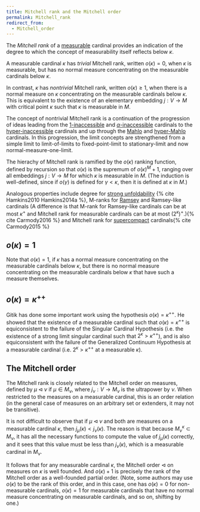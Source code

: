 ```yaml
---
title: Mitchell rank and the Mitchell order
permalink: Mitchell_rank
redirect_from:
  - Mitchell_order
---
```



The *Mitchell rank* of a
[measurable](Measurable "Measurable")
cardinal provides an indication of the degree to which the concept of
measurability itself reflects below $\kappa$.

A measurable cardinal $\kappa$ has *trivial* Mitchell rank, written
$o(\kappa)=0$, when $\kappa$ is measurable, but has no normal measure
concentrating on the measurable cardinals below $\kappa$.

In contrast, $\kappa$ has *nontrivial* Mitchell rank, written
$o(\kappa)\geq 1$, when there is a normal measure on $\kappa$
concentrating on the measurable cardinals below $\kappa$. This is
equivalent to the existence of an elementary embedding $j:V\to M$ with
critical point $\kappa$ such that $\kappa$ is measurable in $M$.

The concept of nontrivial Mitchell rank is a continuation of the
progression of ideas leading from the
[$1$-inaccessible](Inaccessible#hyperinaccessible_cardinals "Inaccessible")
and
[$\alpha$-inaccessible](Inaccessible#hyperinaccessible_cardinals "Inaccessible")
cardinals to the
[hyper-inaccessible](Inaccessible#hyperinaccessible_cardinals "Inaccessible")
cardinals and up through the
[Mahlo](Mahlo "Mahlo") and
[hyper-Mahlo](Mahlo#hyper-Mahlo "Mahlo")
cardinals. In this progression, the limit concepts are strengthened from
a simple limit to limit-of-limits to fixed-point-limit to
stationary-limit and now normal-measure-one-limit.

The hierachy of Mitchell rank is ramified by the $o(\kappa)$ ranking
function, defined by recursion so that $o(\kappa)$ is the supremum of
$o(\kappa)^M+1$, ranging over all embeddings $j:V\to M$ for which
$\kappa$ is measurable in $M$. (The induction is well-defined, since if
$o(\gamma)$ is defined for $\gamma\lt\kappa$, then it is defined at
$\kappa$ in $M$.)

Analogous properties include degree for
<a href="Strongly_unfoldable" class="mw-redirect" title="Strongly unfoldable">strong unfoldability</a>
{% cite Hamkins2010 Hamkins2014a %}, M-ranks for
[Ramsey](Ramsey "Ramsey")
and Ramsey-like cardinals (A difference is that M-rank for Ramsey-like
cardinals can be at most $\kappa^+$ and Mitchell rank for measurable
cardinals can be at most
$(2^\kappa)^+$.){% cite Carmody2016 %}
and Mitchell rank for
[supercompact](Supercompact "Supercompact")
cardinals{% cite Carmody2015 %}

## $o(\kappa)=1$

Note that $o(\kappa)=1$, if $\kappa$ has a normal measure
concentrating on the measurable cardinals below $\kappa$, but there is
no normal measure concentrating on the measurable cardinals below
$\kappa$ that have such a measure themselves.

## $o(\kappa)=\kappa^{++}$

Gitik has done some important work using the hypothesis
$o(\kappa)=\kappa^{++}$. He showed that the existence of a measurable
cardinal such that $o(\kappa)=\kappa^{++}$ is equiconsistent to the
failure of the Singular Cardinal Hypothesis (i.e. the existence of a
strong limit singular cardinal such that $2^\kappa > \kappa^{++}$),
and is also equiconsistent with the failure of the Generalized Continuum
Hypothesis at a measurable cardinal (i.e. $2^\kappa > \kappa^{++}$
at a measurable $\kappa$).

## The Mitchell order

The Mitchell rank is closely related to the Mitchell order on measures,
defined by $\mu\lhd\nu$ if $\mu\in M_\nu$, where $j_\nu:V\to
M_\nu$ is the ultrapower by $\nu$. When restricted to the measures on
a measurable cardinal, this is an order relation (in the general case of
measures on an arbitrary set or extenders, it may not be transitive).

It is not difficult to observe that if $\mu\lhd\nu$ and both are
measures on a measurable cardinal $\kappa$, then
$j_\mu(\kappa)<j_\nu(\kappa)$. The reason is that because
$M_\nu^\kappa\subset M_\nu$, it has all the necessary functions to
compute the value of $j_\mu(\kappa)$ correctly, and it sees that this
value must be less than $j_\nu(\kappa)$, which is a measurable
cardinal in $M_\nu$.

It follows that for any measurable cardinal $\kappa$, the Mitchell
order $\lhd$ on measures on $\kappa$ is well founded. And
$o(\kappa)+1$ is precisely the rank of the Mitchell order as a
well-founded partial order. (Note, some authors may use $o(\kappa)$ to
be the rank of this order, and in this case, one has $o(\kappa)=0$ for
non-measurable cardinals, $o(\kappa)=1$ for measurable cardinals that
have no normal measure concentrating on measurable cardinals, and so on,
shifting by one.)

